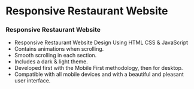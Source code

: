 # Responsive Restaurant Website


### Responsive Restaurant Website

- Responsive Restaurant Website Design Using HTML CSS & JavaScript
- Contains animations when scrolling.
- Smooth scrolling in each section.
- Includes a dark & light theme.
- Developed first with the Mobile First methodology, then for desktop.
- Compatible with all mobile devices and with a beautiful and pleasant user interface.

